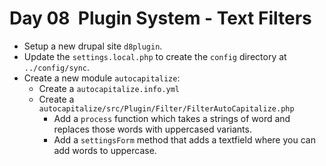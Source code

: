 # Day 08 ­ Plugin System - Text Filters

- Setup a new drupal site `d8plugin`.
- Update the `settings.local.php` to create the `config` directory at `../config/sync`.
- Create a new module `autocapitalize`:
    - Create a `autocapitalize.info.yml`
    - Create a `autocapitalize/src/Plugin/Filter/FilterAutoCapitalize.php`
      - Add a `process` function which takes a strings of word and replaces
        those words with uppercased variants.
      - Add a `settingsForm` method that adds a textfield where you can add
        words to uppercase.
